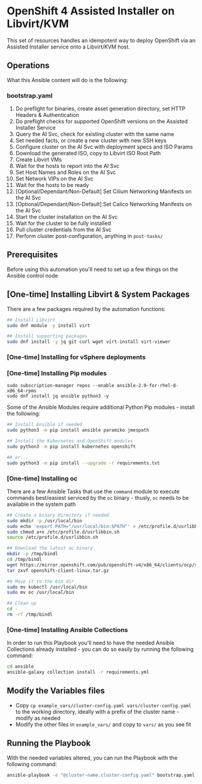 # OpenShift 4 Assisted Installer on Libvirt/KVM

This set of resources handles an idempotent way to deploy OpenShift via an Assisted Installer service onto a Libvirt/KVM host.

## Operations

What this Ansible content will do is the following:

### bootstrap.yaml

1. Do preflight for binaries, create asset generation directory, set HTTP Headers & Authentication
2. Do preflight checks for supported OpenShift versions on the Assisted Installer Service
3. Query the AI Svc, check for existing cluster with the same name
4. Set needed facts, or create a new cluster with new SSH keys
5. Configure cluster on the AI Svc with deployment specs and ISO Params
6. Download the generated ISO, copy to Libvirt ISO Root Path
7. Create Libvirt VMs
8. Wait for the hosts to report into the AI Svc
9. Set Host Names and Roles on the AI Svc
10. Set Network VIPs on the AI Svc
11. Wait for the hosts to be ready
12. [Optional/Dependant/Non-Default] Set Cilium Networking Manifests on the AI Svc
13. [Optional/Dependant/Non-Default] Set Calico Networking Manifests on the AI Svc
14. Start the cluster installation on the AI Svc
15. Wait for the cluster to be fully installed
16. Pull cluster credentials from the AI Svc
17. Perform cluster post-configuration, anything in `post-tasks/`

## Prerequisites

Before using this automation you'll need to set up a few things on the Ansible control node

## [One-time] Installing Libvirt & System Packages

There are a few packages required by the automation functions:

```bash
## Install Libvirt
sudo dnf module -y install virt

## Install supporting packages
sudo dnf install -y jq git curl wget virt-install virt-viewer
```

### [One-time] Installing for vSphere deployments

### [One-time] Installing Pip modules
```
sudo subscription-manager repos --enable ansible-2.9-for-rhel-8-x86_64-rpms
sudo dnf install jq ansible python3 -y
```

Some of the Ansible Modules require additional Python Pip modules - install the following:

```bash
## Install Ansible if needed
sudo python3 -m pip install ansible paramiko jmespath

## Install the Kubernetes and OpenShift modules
sudo python3 -m pip install kubernetes openshift

## or...
sudo python3 -m pip install --upgrade -r requirements.txt
```

### [One-time] Installing oc

There are a few Ansible Tasks that use the `command` module to execute commands best/easiest serviced by the `oc` binary - thusly, `oc` needs to be available in the system path

```bash
## Create a binary directory if needed
sudo mkdir -p /usr/local/bin
sudo echo 'export PATH="/usr/local/bin:$PATH"' > /etc/profile.d/usrlibbin.sh
sudo chmod a+x /etc/profile.d/usrlibbin.sh
source /etc/profile.d/usrlibbin.sh

## Download the latest oc binary
mkdir -p /tmp/bindl
cd /tmp/bindl
wget https://mirror.openshift.com/pub/openshift-v4/x86_64/clients/ocp/stable/openshift-client-linux.tar.gz
tar zxvf openshift-client-linux.tar.gz

## Move it to the bin dir
sudo mv kubectl /usr/local/bin
sudo mv oc /usr/local/bin

## Clean up
cd -
rm -rf /tmp/bindl
```

### [One-time] Installing Ansible Collections

In order to run this Playbook you'll need to have the needed Ansible Collections already installed - you can do so easily by running the following command:

```bash
cd ansible
ansible-galaxy collection install -r requirements.yml
```

## Modify the Variables files

- Copy `cp example_vars/cluster-config.yaml vars/cluster-config.yaml` to the working directory, ideally with a prefix of the cluster name - modify as needed
- Modify the other files in `example_vars/` and copy to `vars/` as you see fit

## Running the Playbook

With the needed variables altered, you can run the Playbook with the following command:

```bash
ansible-playbook -e "@cluster-name.cluster-config.yaml" bootstrap.yaml
```